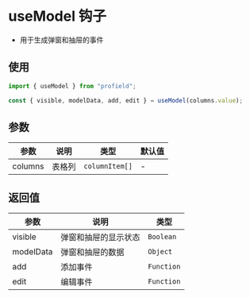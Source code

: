 # useModel 钩子

- 用于生成弹窗和抽屉的事件

## 使用

```js
import { useModel } from "profield";

const { visible, modelData, add, edit } = useModel(columns.value);
```

## 参数

| 参数    | 说明   | 类型    | 默认值 |
| ------- | ------ | ------- | ------ |
| columns | 表格列 | `columnItem[]` | -      |


## 返回值

| 参数       | 说明             | 类型       |
| ---------- | ---------------- | ---------- |
|visible|弹窗和抽屉的显示状态|`Boolean`|
|modelData|弹窗和抽屉的数据|`Object`|
|add|添加事件|`Function`|
|edit|编辑事件|`Function`|

